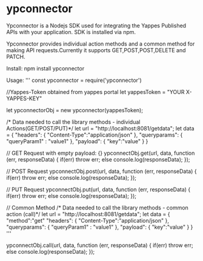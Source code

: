 # ypconnector
Ypconnector is a Nodejs SDK used for integrating the Yappes Published APIs with your application. SDK is installed via npm. 

Ypconnector provides individual action methods and a common method for making API requests.Currently it supports GET,POST,POST,DELETE and PATCH.


Install:
npm install ypconnector

Usage:
'''
const ypconnector = require('ypconnector')

//Yappes-Token obtained from yappes portal
let yappesToken = "YOUR X-YAPPES-KEY"

let ypconnectorObj = new ypconnector(yappesToken);

/* Data needed to call the library methods - individual Actions(GET/POST/PUT)*/
let url = "http://localhost:8081/getdata";
let data = {
 "headers": {
  "Content-Type":"application/json"
 },
 "queryparams": {
  "queryParam1" : "value1"
 },
 "payload": {
  "key":"value"
 }
}


// GET Request with empty payload: {}
ypconnectObj.get(url, data, function (err, responseData) {
 if(err)
  throw err;
 else
  console.log(responseData);
});

// POST Request
ypconnectObj.post(url, data, function (err, responseData) {
 if(err)
  throw err;
 else
  console.log(responseData);
});

// PUT Request
ypconnectObj.put(url, data, function (err, responseData) {
 if(err)
  throw err;
 else
  console.log(responseData);
});


// Common Method
/* Data needed to call the library methods - common action (call)*/
let url = "http://localhost:8081/getdata";
let data = {
 "method":"get"
 "headers": {
  "Content-Type":"application/json"
 },
 "queryparams": {
  "queryParam1" : "value1"
 },
 "payload": {
  "key":"value"
 }
}
'''

ypconnectObj.call(url, data, function (err, responseData) {
 if(err)
  throw err;
 else
  console.log(responseData);
});
